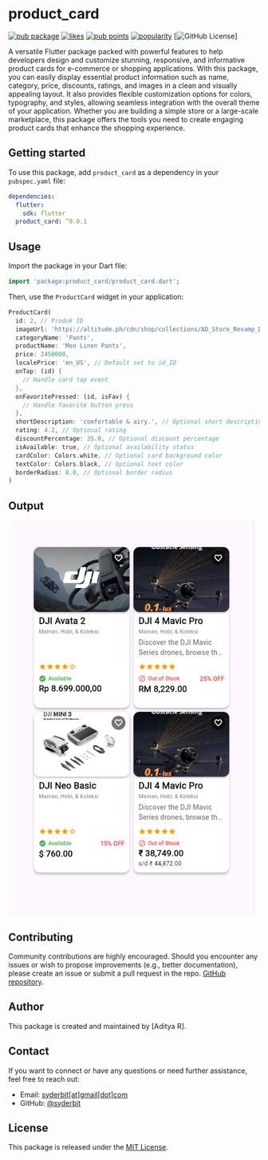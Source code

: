 # product_card

[![pub package](https://img.shields.io/pub/v/produk_card.svg)](https://pub.dev/packages/produk_card)
[![likes](https://img.shields.io/pub/likes/produk_card?logo=dart)](https://pub.dev/packages/produk_card/score)
[![pub points](https://img.shields.io/pub/points/produk_card?logo=dart)](https://pub.dev/packages/produk_card/score)
[![popularity](https://img.shields.io/pub/popularity/produk_card?logo=dart)](https://pub.dev/packages/produk_card/score)
[![GitHub License](https://img.shields.io/github/license/syderbit/flutter-produk-card)]

A versatile Flutter package packed with powerful features to help developers design and customize stunning, responsive, and informative product cards for e-commerce or shopping applications. With this package, you can easily display essential product information such as name, category, price, discounts, ratings, and images in a clean and visually appealing layout. It also provides flexible customization options for colors, typography, and styles, allowing seamless integration with the overall theme of your application. Whether you are building a simple store or a large-scale marketplace, this package offers the tools you need to create engaging product cards that enhance the shopping experience.

## Getting started

To use this package, add `product_card` as a dependency in your `pubspec.yaml` file:

```yaml
dependencies:
  flutter:
    sdk: flutter
  product_card: ^0.0.1
```

## Usage

Import the package in your Dart file:

```dart
import 'package:product_card/product_card.dart';
```

Then, use the `ProductCard` widget in your application:

```dart
ProductCard(
  id: 2, // Produk ID
  imageUrl: 'https://altitude.ph/cdn/shop/collections/AD_Store_Revamp_DJI-28_2000x.jpg', //add your image url here or assets image
  categoryName: 'Pants',
  productName: 'Men Linen Pants',
  price: 2450000,
  localePrice: 'en_US', // Default set to id_ID
  onTap: (id) {
    // Handle card tap event
  },
  onFavoritePressed: (id, isFav) {
    // Handle favorite button press
  },
  shortDescription: 'comfortable & airy.', // Optional short description
  rating: 4.2, // Optional rating
  discountPercentage: 35.0, // Optional discount percentage
  isAvailable: true, // Optional availability status
  cardColor: Colors.white, // Optional card background color
  textColor: Colors.black, // Optional text color
  borderRadius: 8.0, // Optional border radius
)
```

## Output

</td>
<td><img src="https://raw.githubusercontent.com/syderbit/flutter-produk-card/refs/heads/main/example_produk_card.png" alt="Example Product Card Image">
</td>
</tr>
</table>

## Contributing

Community contributions are highly encouraged. Should you encounter any issues or wish to propose improvements (e.g., better documentation), please create an issue or submit a pull request in the repo. [GitHub repository](https://github.com/syderbit/flutter-produk-card).

## Author

This package is created and maintained by [Aditya R].

## Contact

If you want to connect or have any questions or need further assistance, feel free to reach out:

- Email: [syderbit[at]gmail[dot]com](mailto:syderbit@gmail.com)
- GitHub: [@syderbit](https://github.com/syderbit)

## License

This package is released under the [MIT License](https://opensource.org/licenses/MIT).

